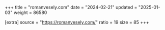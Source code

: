 +++
title = "romanvesely.com"
date = "2024-02-21"
updated = "2025-01-03"
weight = 86580

[extra]
source = "https://romanvesely.com/"
ratio = 19
size = 85
+++
